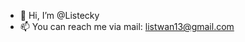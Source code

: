 - 👋 Hi, I’m @Listecky
- 📫 You can reach me via mail: listwan13@gmail.com

<!---
Listecky/Listecky is a ✨ special ✨ repository because its `README.md` (this file) appears on your GitHub profile.
You can click the Preview link to take a look at your changes.
--->
